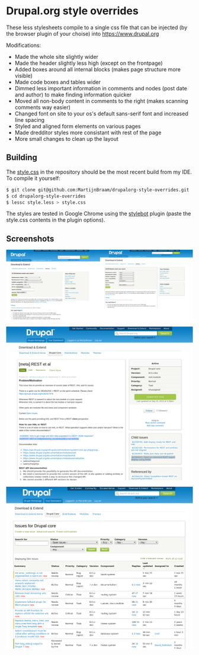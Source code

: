 Drupal.org style overrides
==========================

These less stylesheets compile to a single css file that can be injected (by the browser plugin of your choise) into https://www.drupal.org

Modifications:

* Made the whole site slightly wider
* Made the header slightly less high (except on the frontpage)
* Added boxes around all internal blocks (makes page structure more visible)
* Made code boxes and tables wider
* Dimmed less important information in comments and nodes (post date and author) to make finding information quicker
* Moved all non-body content in comments to the right (makes scanning comments way easier)
* Changed font on site to your os's default sans-serif font and increased line spacing
* Styled and aligned form elements on various pages
* Made dredditor styles more consistant with rest of the page
* More small changes to clean up the layout

Building
--------

The [style.css](https://raw.githubusercontent.com/MartijnBraam/drupalorg-style-overrides/master/style.css)
in the repository should be the most recent build from my IDE. To compile it yourself:

```bash
$ git clone git@github.com:MartijnBraam/drupalorg-style-overrides.git
$ cd drupalorg-style-overrides
$ lessc style.less > style.css
```

The styles are tested in Google Chrome using the [stylebot](https://chrome.google.com/webstore/detail/stylebot/oiaejidbmkiecgbjeifoejpgmdaleoha) plugin (paste the style.css contents in the plugin options).

Screenshots
-----------
[![](https://raw.githubusercontent.com/MartijnBraam/drupalorg-style-overrides/master/screenshots/comparison.png)](https://raw.githubusercontent.com/MartijnBraam/drupalorg-style-overrides/master/screenshots/comparison.png)

[![](https://raw.githubusercontent.com/MartijnBraam/drupalorg-style-overrides/master/screenshots/issue-page.png)](https://raw.githubusercontent.com/MartijnBraam/drupalorg-style-overrides/master/screenshots/issue-page.png)

[![](https://raw.githubusercontent.com/MartijnBraam/drupalorg-style-overrides/master/screenshots/issuetracker.png)](https://raw.githubusercontent.com/MartijnBraam/drupalorg-style-overrides/master/screenshots/issuetracker.png)